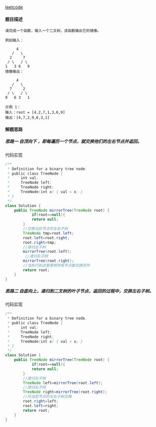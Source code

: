 [leetcode](https://leetcode-cn.com/problems/er-cha-shu-de-jing-xiang-lcof/)

#### 题目描述

```
请完成一个函数，输入一个二叉树，该函数输出它的镜像。

例如输入：

     4
   /   \
  2     7
 / \   / \
1   3 6   9
镜像输出：

     4
   /   \
  7     2
 / \   / \
9   6 3   1

示例 1：
输入：root = [4,2,7,1,3,6,9]
输出：[4,7,2,9,6,3,1]
```

#### 解题思路

##### 思路一 自顶向下 ，即每遍历一个节点，就交换他们的左右节点并返回。

代码实现

```java
/**
 * Definition for a binary tree node.
 * public class TreeNode {
 *     int val;
 *     TreeNode left;
 *     TreeNode right;
 *     TreeNode(int x) { val = x; }
 * }
 */
class Solution {
    public TreeNode mirrorTree(TreeNode root) {
            if(root==null){
            return null;
        }
        //交换当前节点的左右子树
        TreeNode tmp=root.left;
        root.left=root.right;
        root.right=tmp;
        //递归左子树
        mirrorTree(root.left);
         //递归右子树
        mirrorTree(root.right);
        //当执行到这里表明所有节点都交换完毕
        return root;
    }
}
```

##### 思路二 自底向上，递归到二叉树的叶子节点，返回的过程中，交换左右子树。

代码实现

```java
/**
 * Definition for a binary tree node.
 * public class TreeNode {
 *     int val;
 *     TreeNode left;
 *     TreeNode right;
 *     TreeNode(int x) { val = x; }
 * }
 */
class Solution {
    public TreeNode mirrorTree(TreeNode root) {
            if(root==null){
            return null;
        }
        //递归左子树
        TreeNode left=mirrorTree(root.left);
        //递归右子树
        TreeNode right=mirrorTree(root.right);
        //将当前节点的左右子树交换
        root.right=left;
        root.left=right;
        return root;
    }
}
```

